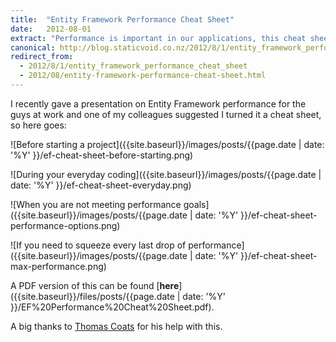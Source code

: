 ```yaml
---
title:  "Entity Framework Performance Cheat Sheet"
date:   2012-08-01
extract: "Performance is important in our applications, this cheat sheet gives tips to improve the Big O performance of your Entity Framework applications and suggestions for when and what to optimise."
canonical: http://blog.staticvoid.co.nz/2012/8/1/entity_framework_performance_cheat_sheet
redirect_from:
  - 2012/8/1/entity_framework_performance_cheat_sheet
  - 2012/08/entity-framework-performance-cheat-sheet.html
---
```

I recently gave a presentation on Entity Framework performance for the guys at work and one of my colleagues suggested I turned it a cheat sheet, so here goes:

![Before starting a project]({{site.baseurl}}/images/posts/{{page.date | date: '%Y' }}/ef-cheat-sheet-before-starting.png)

![During your everyday coding]({{site.baseurl}}/images/posts/{{page.date | date: '%Y' }}/ef-cheat-sheet-everyday.png)

![When you are not meeting performance goals]({{site.baseurl}}/images/posts/{{page.date | date: '%Y' }}/ef-cheat-sheet-performance-options.png)

![If you need to squeeze every last drop of performance]({{site.baseurl}}/images/posts/{{page.date | date: '%Y' }}/ef-cheat-sheet-max-performance.png)

A PDF version of this can be found [**here**]({{site.baseurl}}/files/posts/{{page.date | date: '%Y' }}/EF%20Performance%20Cheat%20Sheet.pdf).

A big thanks to [Thomas Coats](http://thomascoats.com/) for his help with this.
